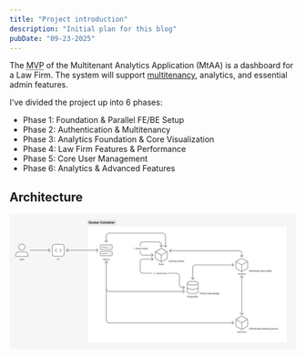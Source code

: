 ```yaml
---
title: "Project introduction"
description: "Initial plan for this blog"
pubDate: "09-23-2025"
---
```


The <abbr title="Minimal Viable Product">MVP</abbr> of the Multitenant Analytics Application (MtAA) is a dashboard for a Law Firm. The system will support <a href="https://en.wikipedia.org/wiki/Multitenancy">multitenancy</a>, analytics, and essential admin features.

I've divided the project up into 6 phases:

- Phase 1: Foundation &amp; Parallel FE/BE Setup
- Phase 2: Authentication &amp; Multitenancy
- Phase 3: Analytics Foundation &amp; Core Visualization
- Phase 4: Law Firm Features &amp; Performance
- Phase 5: Core User Management
- Phase 6: Analytics &amp; Advanced Features

## Architecture

![System Architecture](../../assets/system-architecture.webp)

